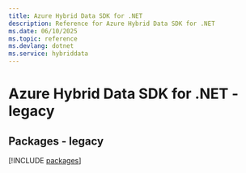 ```yaml
---
title: Azure Hybrid Data SDK for .NET
description: Reference for Azure Hybrid Data SDK for .NET
ms.date: 06/10/2025
ms.topic: reference
ms.devlang: dotnet
ms.service: hybriddata
---
```

# Azure Hybrid Data SDK for .NET - legacy
## Packages - legacy
[!INCLUDE [packages](hybrid-data-index.md)]